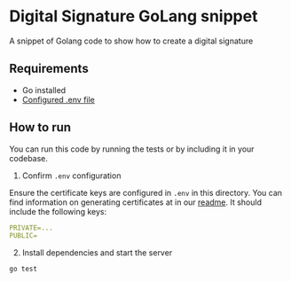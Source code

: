 # Digital Signature GoLang snippet

A snippet of Golang code to show how to create a digital signature

## Requirements

- Go installed
- [Configured .env file](../README.md)

## How to run

You can run this code by running the tests or by including it in your codebase.

1. Confirm `.env` configuration

Ensure the certificate keys are configured in `.env` in this directory. You can find information on generating certificates at in our [readme](../README.md). It should include the following keys:

```yaml
PRIVATE=...
PUBLIC=
```

2. Install dependencies and start the server

```
go test
```
